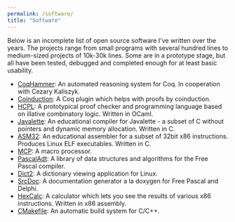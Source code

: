 ```yaml
---
permalink: /software/
title: "Software"
---
```


Below is an incomplete list of open source software I've written over
the years. The projects range from small programs with several hundred
lines to medium-sized projects of 10k-30k lines. Some are in a
prototype stage, but all have been tested, debugged and completed
enough for at least basic usability.

* [CoqHammer](https://coqhammer.github.io): An automated reasoning
  system for Coq. In cooperation with Cezary Kaliszyk.
* [Coinduction](https://github.com/lukaszcz/coinduction#readme): A Coq
  plugin which helps with proofs by coinduction.
* [HCPL](https://github.com/lukaszcz/hcpl#readme): A prototypical
  proof checker and programming language based on illative combinatory
  logic. Written in OCaml.
* [Javalette](https://github.com/lukaszcz/javalette#readme): An
  educational compiler for Javalette - a subset of C without pointers
  and dynamic memory allocation. Written in C.
* [ASM32](https://github.com/lukaszcz/asm32#readme): An educational
  assembler for a subset of 32bit x86 instructions. Produces Linux ELF
  executables. Written in C.
* [MCP](https://github.com/lukaszcz/mcp#readme): A macro processor.
* [PascalAdt](https://pascaladt.github.io): A library of data
  structures and algorithms for the Free Pascal compiler.
* [Dict2](https://github.com/lukaszcz/dict2#readme): A dictionary
  viewing application for Linux.
* [SrcDoc](https://github.com/lukaszcz/srcdoc#readme): A documentation
  generator a la doxygen for Free Pascal and Delphi.
* [HexCalc](https://github.com/lukaszcz/hexcalc#readme): A calculator
  which lets you see the results of various x86 instructions. Written
  in x86 assembly.
* [CMakefile](https://github.com/lukaszcz/cmakefile#readme): An automatic build system for C/C++.
